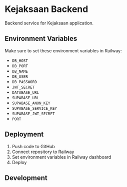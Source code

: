 # Kejaksaan Backend

Backend service for Kejaksaan application.

## Environment Variables

Make sure to set these environment variables in Railway:

- `DB_HOST`
- `DB_PORT`
- `DB_NAME`
- `DB_USER`
- `DB_PASSWORD`
- `JWT_SECRET`
- `DATABASE_URL`
- `SUPABASE_URL`
- `SUPABASE_ANON_KEY`
- `SUPABASE_SERVICE_KEY`
- `SUPABASE_JWT_SECRET`
- `PORT`

## Deployment

1. Push code to GitHub
2. Connect repository to Railway
3. Set environment variables in Railway dashboard
4. Deploy

## Development 